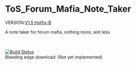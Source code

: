 ToS_Forum_Mafia_Note_Taker
==========================
VERSION:[V1.5 Hotfix-B][1]

A note taker for forum mafia, nothing more, alot less<br />
<br />
<br />


[![Build Status](https://travis-ci.org/Coolway99/ToS_Forum_Mafia_Note_Taker.svg)](https://travis-ci.org/Coolway99/ToS_Forum_Mafia_Note_Taker)<br />
Bleeding edge download: (Not yet implemented)

[1]: https://github.com/Coolway99/ToS_Forum_Mafia_Note_Taker/releases/tag/latest
